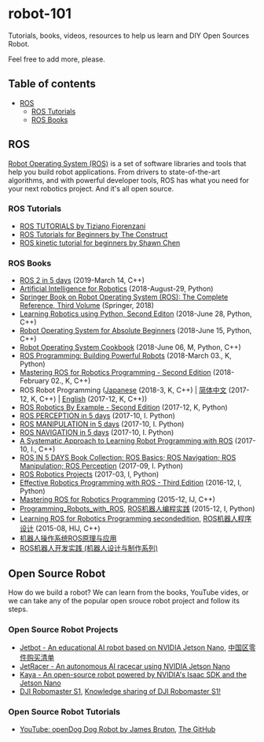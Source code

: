 # robot-101
Tutorials, books, videos, resources to help us learn and DIY Open Sources Robot.

Feel free to add more, please.

## Table of contents
  - [ROS](#ros)
    - [ROS Tutorials](#ros-tutorials)
    - [ROS Books](#ros-books)

## ROS
[Robot Operating System (ROS)](https://www.ros.org/) is a set of software libraries and tools that help you build robot applications. From drivers to state-of-the-art algorithms, and with powerful developer tools, ROS has what you need for your next robotics project. And it's all open source.

### ROS Tutorials
  - [ROS TUTORIALS by Tiziano Fiorenzani](https://www.youtube.com/playlist?list=PLuteWQUGtU9BU0sQIVqRQa24p-pSBCYNv)
  - [ROS Tutorials for Beginners by The Construct](https://www.youtube.com/playlist?list=PLK0b4e05LnzZWg_7QrIQWyvSPX2WN2ncc)
  - [ROS kinetic tutorial for beginners by Shawn Chen](https://www.youtube.com/playlist?list=PLk51HrKSBQ8-jTgD0qgRp1vmQeVSJ5SQC)
  
### ROS Books
- [ROS 2 in 5 days](http://www.theconstructsim.com/ros-in-5-days-book-page/?utm_source=wiki.ros&utm_medium=books&utm_campaign=ros_perception) (2019-March 14, C++)
- [Artificial Intelligence for Robotics](https://www.packtpub.com/hardware-and-creative/artificial-intelligence-robotics?utm_source=rospod/vuejs&utm_medium=referral&utm_campaign=Outreach) (2018-August-29, Python)
- [Springer Book on Robot Operating System (ROS): The Complete Reference, Third Volume](https://www.springer.com/us/book/9783319915890) (Springer, 2018)
- [Learning Robotics using Python, Second Editon](http://a.co/d/8McMJ5t) (2018-June 28, Python, C++)
- [Robot Operating System for Absolute Beginners](http://a.co/1eZG226) (2018-June 15, Python, C++)
- [Robot Operating System Cookbook](https://www.amazon.com/dp/1783987448) (2018-June 06, M, Python, C++)
- [ROS Programming: Building Powerful Robots](https://www.packtpub.com/hardware-and-creative/ros-programming-building-powerful-robots) (2018-March 03., K, Python)
- [Mastering ROS for Robotics Programming - Second Edition](https://www.amazon.com/dp/1788478959) (2018-February 02., K, C++)
- ROS Robot Programming ([Japanese](http://wiki.ros.org/Books/ROS_Robot_Programming_Japanese) (2018-3, K, C++) | [简体中文](http://wiki.ros.org/Books/ROS_Robot_Programming_Chinese) (2017-12, K, C++) | [English](http://wiki.ros.org/Books/ROS_Robot_Programming_English) (2017-12, K, C++))
- [ROS Robotics By Example - Second Edition](https://www.packtpub.com/hardware-and-creative/ros-robotics-example-second-edition) (2017-12, K, Python)
- [ROS PERCEPTION in 5 days](http://www.theconstructsim.com/ros-in-5-days-book-page/?utm_source=wiki.ros&utm_medium=books&utm_campaign=ros_perception) (2017-10, I. Python)
- [ROS MANIPULATION in 5 days](http://www.theconstructsim.com/ros-in-5-days-book-page/?utm_source=wiki.ros&utm_medium=books&utm_campaign=ros_manipulation) (2017-10, I. Python)
- [ROS NAVIGATION in 5 days](http://www.theconstructsim.com/ros-in-5-days-book-page/?utm_source=wiki.ros&utm_medium=books&utm_campaign=ros_navigation) (2017-10, I. Python)
- [A Systematic Approach to Learning Robot Programming with ROS](https://www.amazon.com/Systematic-Approach-Learning-Robot-Programming/dp/1498777821) (2017-10, I., C++)
- [ROS IN 5 DAYS Book Collection: ROS Basics; ROS Navigation; ROS Manipulation; ROS Perception](http://www.theconstructsim.com/ros-in-5-days-book-page/?utm_source=wiki.ros&utm_medium=books&utm_campaign=book_collection) (2017-09, I. Python)
- [ROS Robotics Projects](http://wiki.ros.org/ROS_Robotics_Projects) (2017-03, I, Python)
- [Effective Robotics Programming with ROS - Third Edition](http://wiki.ros.org/Effective_Robotics_Programming_with_ROS-Third_Edition) (2016-12, I, Python)
- [Mastering ROS for Robotics Programming](http://wiki.ros.org/Books/MasteringROSforRoboticsProgramming) (2015-12, IJ, C++)
- [Programming_Robots_with_ROS](http://wiki.ros.org/Books/Programming_Robots_with_ROS), [ROS机器人编程实践](https://www.amazon.cn/dp/B0796TG6X2) (2015-12, I, Python)
- [Learning ROS for Robotics Programming secondedition](http://wiki.ros.org/Books/LearningROSforRoboticsProgramming_second_edition), [ROS机器人程序设计](https://www.amazon.cn/dp/B06WRNJ6ST) (2015-08, HIJ, C++)
- [机器人操作系统ROS原理与应用](https://www.amazon.cn/dp/B072R62XWL)
- [ROS机器人开发实践 (机器人设计与制作系列)](https://www.amazon.cn/dp/B07PDLSBSQ)

## Open Source Robot
How do we build a robot? We can learn from the books, YouTube vides, or we can take any of the popular open srouce robot project and follow its steps.

### Open Source Robot Projects
  - [Jetbot - An educational AI robot based on NVIDIA Jetson Nano](https://github.com/NVIDIA-AI-IOT/jetbot), [中国区零件购买清单](https://github.com/open-ai-robot/awesome-nvidia-jetson)
  - [JetRacer - An autonomous AI racecar using NVIDIA Jetson Nano](https://github.com/NVIDIA-AI-IOT/jetracer)
  - [Kaya - An open-source robot powered by NVIDIA's Isaac SDK and the Jetson Nano](https://github.com/nvidia-isaac/kaya-robot)
  - [DJI Robomaster S1](https://www.dji.com/robomaster-s1), [Knowledge sharing of DJI Robomaster S1!](https://github.com/open-ai-robot/awesome-dji-robomaster)
### Open Source Robot Tutorials
 - [YouTube: openDog Dog Robot by James Bruton](https://www.youtube.com/playlist?list=PLpwJoq86vov_PkA0bla0eiUTsCAPi_mZf), [The GitHub](https://github.com/XRobots/openDog)
